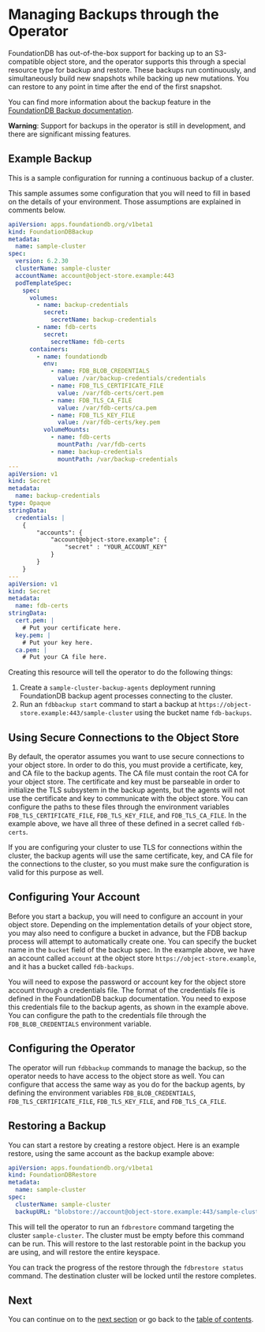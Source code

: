 # Managing Backups through the Operator

FoundationDB has out-of-the-box support for backing up to an S3-compatible object store, and the operator supports this through a special resource type for backup and restore. These backups run continuously, and simultaneously build new snapshots while backing up new mutations. You can restore to any point in time after the end of the first snapshot.

You can find more information about the backup feature in the [FoundationDB Backup documentation](https://apple.github.io/foundationdb/backups.html).

**Warning**: Support for backups in the operator is still in development, and there are significant missing features.

## Example Backup

This is a sample configuration for running a continuous backup of a cluster.

This sample assumes some configuration that you will need to fill in based on the details of your environment. Those assumptions are explained in comments below.

```yaml
apiVersion: apps.foundationdb.org/v1beta1
kind: FoundationDBBackup
metadata:
  name: sample-cluster
spec:
  version: 6.2.30
  clusterName: sample-cluster
  accountName: account@object-store.example:443
  podTemplateSpec:
    spec:
      volumes:
        - name: backup-credentials
          secret:
            secretName: backup-credentials
        - name: fdb-certs
          secret:
            secretName: fdb-certs
      containers:
        - name: foundationdb
          env:
            - name: FDB_BLOB_CREDENTIALS
              value: /var/backup-credentials/credentials
            - name: FDB_TLS_CERTIFICATE_FILE
              value: /var/fdb-certs/cert.pem
            - name: FDB_TLS_CA_FILE
              value: /var/fdb-certs/ca.pem
            - name: FDB_TLS_KEY_FILE
              value: /var/fdb-certs/key.pem
          volumeMounts:
            - name: fdb-certs
              mountPath: /var/fdb-certs
            - name: backup-credentials
              mountPath: /var/backup-credentials
---
apiVersion: v1
kind: Secret
metadata:
  name: backup-credentials
type: Opaque
stringData:
  credentials: |
    {
        "accounts": {
            "account@object-store.example": {
                "secret" : "YOUR_ACCOUNT_KEY"
            }
        }
    }
---
apiVersion: v1
kind: Secret
metadata:
  name: fdb-certs
stringData:
  cert.pem: |
    # Put your certificate here.
  key.pem: |
    # Put your key here.
  ca.pem: |
    # Put your CA file here.
```

Creating this resource will tell the operator to do the following things:

1. Create a `sample-cluster-backup-agents` deployment running FoundationDB backup agent processes connecting to the cluster.
2. Run an `fdbbackup start` command to start a backup at `https://object-store.example:443/sample-cluster` using the bucket name `fdb-backups`.

## Using Secure Connections to the Object Store

By default, the operator assumes you want to use secure connections to your object store. In order to do this, you must provide a certificate, key, and CA file to the backup agents. The CA file must contain the root CA for your object store. The certificate and key must be parseable in order to initialize the TLS subsystem in the backup agents, but the agents will not use the certificate and key to communicate with the object store. You can configure the paths to these files through the environment variables `FDB_TLS_CERTIFICATE_FILE`, `FDB_TLS_KEY_FILE`, and `FDB_TLS_CA_FILE`. In the example above, we have all three of these defined in a secret called `fdb-certs`.

If you are configuring your cluster to use TLS for connections within the cluster, the backup agents will use the same certificate, key, and CA file for the connections to the cluster, so you must make sure the configuration is valid for this purpose as well.

## Configuring Your Account

Before you start a backup, you will need to configure an account in your object store. Depending on the implementation details of your object store, you may also need to configure a bucket in advance, but the FDB backup process will attempt to automatically create one. You can specify the bucket name in the `bucket` field of the backup spec. In the example above, we have an account called `account` at the object store `https://object-store.example`, and it has a bucket called `fdb-backups`.

You will need to expose the password or account key for the object store account through a credentials file. The format of the credentials file is defined in the FoundationDB backup documentation. You need to expose this credentials file to the backup agents, as shown in the example above. You can configure the path to the credentials file through the `FDB_BLOB_CREDENTIALS` environment variable.

## Configuring the Operator

The operator will run `fdbbackup` commands to manage the backup, so the operator needs to have access to the object store as well. You can configure that access the same way as you do for the backup agents, by defining the environment variables `FDB_BLOB_CREDENTIALS`, `FDB_TLS_CERTIFICATE_FILE`, `FDB_TLS_KEY_FILE`, and `FDB_TLS_CA_FILE`.

## Restoring a Backup

You can start a restore by creating a restore object. Here is an example restore, using the same account as the backup example above:

```yaml
apiVersion: apps.foundationdb.org/v1beta1
kind: FoundationDBRestore
metadata:
  name: sample-cluster
spec:
  clusterName: sample-cluster
  backupURL: "blobstore://account@object-store.example:443/sample-cluster?bucket=fdb-backups"
```

This will tell the operator to run an `fdbrestore` command targeting the cluster `sample-cluster`. The cluster must be empty before this command can be run. This will restore to the last restorable point in the backup you are using, and will restore the entire keyspace.

You can track the progress of the restore through the `fdbrestore status` command. The destination cluster will be locked until the restore completes.

## Next

You can continue on to the [next section](technical_design.md) or go back to the [table of contents](index.md).
